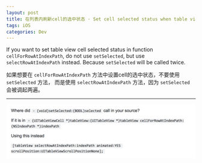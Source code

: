 ```yaml
---
layout: post
title: 在列表内刷新cell的选中状态 · Set cell selected status when table view update
tags: iOS
categories: Dev
---
```


If you want to set table view cell selected status in function `cellForRowAtIndexPath`, do not use `setSelected`, but use `selectRowAtIndexPath` instead. Because `setSelected` will be called twice.

如果想要在 `cellForRowAtIndexPath` 方法中设置cell的选中状态，不要使用 `setSelected` 方法， 而是使用 `selectRowAtIndexPath` 方法，因为 `setSelected` 会被调起两遍。

---

![Illustration](/images/20170901/cell_selected.png)